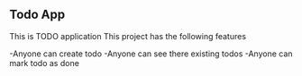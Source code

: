 ## Todo App

This is TODO application
This project has the following features

-Anyone can create todo
-Anyone can see there existing todos
-Anyone can mark todo as done 